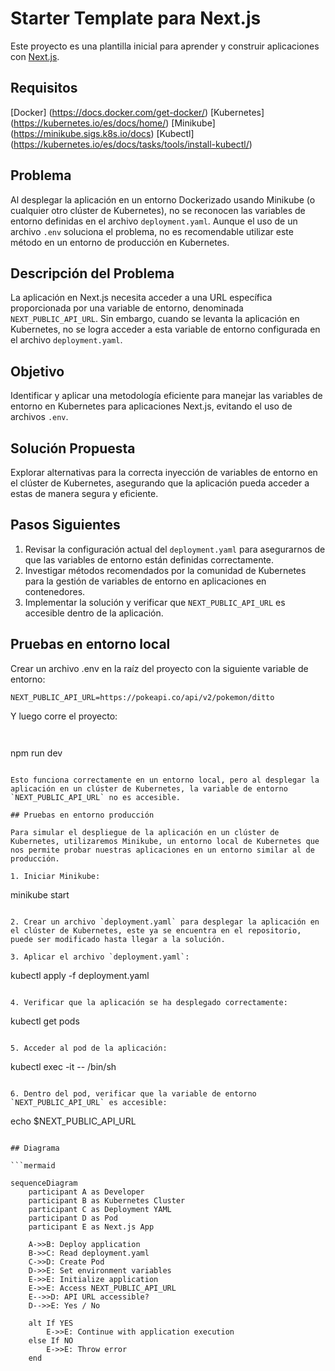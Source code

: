 # Starter Template para Next.js

Este proyecto es una plantilla inicial para aprender y construir aplicaciones con [Next.js](https://nextjs.org/learn).

## Requisitos
[Docker] (https://docs.docker.com/get-docker/)
[Kubernetes] (https://kubernetes.io/es/docs/home/)
[Minikube] (https://minikube.sigs.k8s.io/docs)
[Kubectl] (https://kubernetes.io/es/docs/tasks/tools/install-kubectl/)

## Problema

Al desplegar la aplicación en un entorno Dockerizado usando Minikube (o cualquier otro clúster de Kubernetes), no se reconocen las variables de entorno definidas en el archivo `deployment.yaml`. Aunque el uso de un archivo `.env` soluciona el problema, no es recomendable utilizar este método en un entorno de producción en Kubernetes.

## Descripción del Problema

La aplicación en Next.js necesita acceder a una URL específica proporcionada por una variable de entorno, denominada `NEXT_PUBLIC_API_URL`. Sin embargo, cuando se levanta la aplicación en Kubernetes, no se logra acceder a esta variable de entorno configurada en el archivo `deployment.yaml`.

## Objetivo

Identificar y aplicar una metodología eficiente para manejar las variables de entorno en Kubernetes para aplicaciones Next.js, evitando el uso de archivos `.env`.

## Solución Propuesta

Explorar alternativas para la correcta inyección de variables de entorno en el clúster de Kubernetes, asegurando que la aplicación pueda acceder a estas de manera segura y eficiente.

## Pasos Siguientes

1. Revisar la configuración actual del `deployment.yaml` para asegurarnos de que las variables de entorno están definidas correctamente.
2. Investigar métodos recomendados por la comunidad de Kubernetes para la gestión de variables de entorno en aplicaciones en contenedores.
3. Implementar la solución y verificar que `NEXT_PUBLIC_API_URL` es accesible dentro de la aplicación.

## Pruebas en entorno local
Crear un archivo .env en la raíz del proyecto con la siguiente variable de entorno:

```
NEXT_PUBLIC_API_URL=https://pokeapi.co/api/v2/pokemon/ditto
```

Y luego corre el proyecto:

```


```
npm run dev

```

Esto funciona correctamente en un entorno local, pero al desplegar la aplicación en un clúster de Kubernetes, la variable de entorno `NEXT_PUBLIC_API_URL` no es accesible.

## Pruebas en entorno producción

Para simular el despliegue de la aplicación en un clúster de Kubernetes, utilizaremos Minikube, un entorno local de Kubernetes que nos permite probar nuestras aplicaciones en un entorno similar al de producción.

1. Iniciar Minikube:

``` 
minikube start
```

2. Crear un archivo `deployment.yaml` para desplegar la aplicación en el clúster de Kubernetes, este ya se encuentra en el repositorio, puede ser modificado hasta llegar a la solución.

3. Aplicar el archivo `deployment.yaml`:

```
kubectl apply -f deployment.yaml
```

4. Verificar que la aplicación se ha desplegado correctamente:

```
kubectl get pods
```

5. Acceder al pod de la aplicación:

```
kubectl exec -it <pod-name> -- /bin/sh
```

6. Dentro del pod, verificar que la variable de entorno `NEXT_PUBLIC_API_URL` es accesible:

```
echo $NEXT_PUBLIC_API_URL
```

## Diagrama 

```mermaid

sequenceDiagram
    participant A as Developer
    participant B as Kubernetes Cluster
    participant C as Deployment YAML
    participant D as Pod
    participant E as Next.js App

    A->>B: Deploy application
    B->>C: Read deployment.yaml
    C->>D: Create Pod
    D->>E: Set environment variables
    E->>E: Initialize application
    E->>E: Access NEXT_PUBLIC_API_URL
    E-->>D: API URL accessible?
    D-->>E: Yes / No

    alt If YES
        E->>E: Continue with application execution
    else If NO
        E->>E: Throw error
    end

```